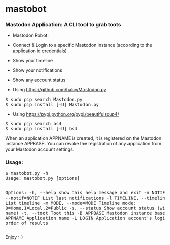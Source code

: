 # mastobot
<h3>Mastodon Application: A CLI tool to grab toots</h3>

* Mastodon Robot:
+ Connect & Login to a specific Mastodon instance (according to the application id credentials)
+ Show your timeline
+ Show your notifications
+ Show any account status

+ Using https://github.com/halcy/Mastodon.py
<pre>
$ sudo pip search Mastodon.py
$ sudo pip install [-U] Mastodon.py
</pre>

+ Using https://pypi.python.org/pypi/beautifulsoup4/
<pre>
$ sudo pip search bs4
$ sudo pip install [-U] bs4
</pre>

When an application APPNAME is created, it is registered on the Mastodon instance APPBASE.
You can revoke the registration of any application from your Mastodon account settings.

<h3>Usage:</h3>
<pre>
$ mastobot.py -h
Usage: mastobot.py [options]

Options:
  -h, --help            show this help message and exit
  -n NOTIF, --notif=NOTIF
                        List last notifications
  -l TIMELINE, --timeline=TIMELINE
                        List timeline
  -m MODE, --mode=MODE  Timeline mode: 0=Home,1=Local,2=Public
  -s, --status          Show account status (with ID or name)
  -t, --toot            Toot this
  -B APPBASE            Mastodon instance base url
  -X APPNAME            Application name
  -L LOGIN              Application account's login
  -R                    Reverse order of results
</pre>

Enjoy :-)
